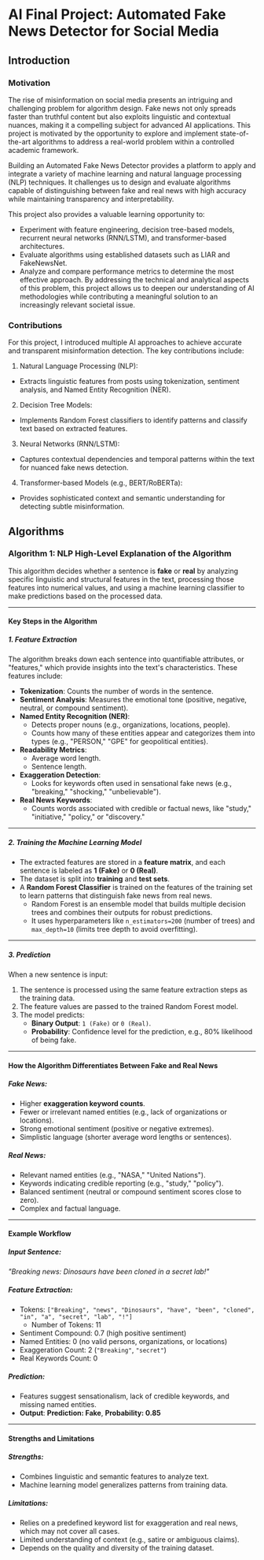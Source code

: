 # AI Final Project: Automated Fake News Detector for Social Media

## Introduction

### Motivation 

The rise of misinformation on social media presents an intriguing and challenging problem for algorithm design. Fake news not only spreads faster than truthful content but also exploits linguistic and contextual nuances, making it a compelling subject for advanced AI applications. This project is motivated by the opportunity to explore and implement state-of-the-art algorithms to address a real-world problem within a controlled academic framework.

Building an Automated Fake News Detector provides a platform to apply and integrate a variety of machine learning and natural language processing (NLP) techniques. It challenges us to design and evaluate algorithms capable of distinguishing between fake and real news with high accuracy while maintaining transparency and interpretability.

This project also provides a valuable learning opportunity to:

- Experiment with feature engineering, decision tree-based models, recurrent neural networks (RNN/LSTM), and transformer-based architectures.
- Evaluate algorithms using established datasets such as LIAR and FakeNewsNet.
- Analyze and compare performance metrics to determine the most effective approach.
By addressing the technical and analytical aspects of this problem, this project allows us to deepen our understanding of AI methodologies while contributing a meaningful solution to an increasingly relevant societal issue.

### Contributions

For this project, I introduced multiple AI approaches to achieve accurate and transparent misinformation detection. The key contributions include:

1. Natural Language Processing (NLP):
- Extracts linguistic features from posts using tokenization, sentiment analysis, and Named Entity Recognition (NER).
2. Decision Tree Models:
- Implements Random Forest classifiers to identify patterns and classify text based on extracted features.
3. Neural Networks (RNN/LSTM):
- Captures contextual dependencies and temporal patterns within the text for nuanced fake news detection.
4. Transformer-based Models (e.g., BERT/RoBERTa):
- Provides sophisticated context and semantic understanding for detecting subtle misinformation.


## Algorithms

### Algorithm 1: NLP High-Level Explanation of the Algorithm

This algorithm decides whether a sentence is **fake** or **real** by analyzing specific linguistic and structural features in the text, processing those features into numerical values, and using a machine learning classifier to make predictions based on the processed data.

---

#### Key Steps in the Algorithm

##### 1. Feature Extraction
The algorithm breaks down each sentence into quantifiable attributes, or "features," which provide insights into the text's characteristics. These features include:
- **Tokenization**: Counts the number of words in the sentence.
- **Sentiment Analysis**: Measures the emotional tone (positive, negative, neutral, or compound sentiment).
- **Named Entity Recognition (NER)**:
  - Detects proper nouns (e.g., organizations, locations, people).
  - Counts how many of these entities appear and categorizes them into types (e.g., "PERSON," "GPE" for geopolitical entities).
- **Readability Metrics**:
  - Average word length.
  - Sentence length.
- **Exaggeration Detection**:
  - Looks for keywords often used in sensational fake news (e.g., "breaking," "shocking," "unbelievable").
- **Real News Keywords**:
  - Counts words associated with credible or factual news, like "study," "initiative," "policy," or "discovery."

---

##### 2. Training the Machine Learning Model
- The extracted features are stored in a **feature matrix**, and each sentence is labeled as **1 (Fake)** or **0 (Real)**.
- The dataset is split into **training** and **test sets**.
- A **Random Forest Classifier** is trained on the features of the training set to learn patterns that distinguish fake news from real news.
  - Random Forest is an ensemble model that builds multiple decision trees and combines their outputs for robust predictions.
  - It uses hyperparameters like `n_estimators=200` (number of trees) and `max_depth=10` (limits tree depth to avoid overfitting).

---

##### 3. Prediction
When a new sentence is input:
1. The sentence is processed using the same feature extraction steps as the training data.
2. The feature values are passed to the trained Random Forest model.
3. The model predicts:
   - **Binary Output**: `1 (Fake)` or `0 (Real)`.
   - **Probability**: Confidence level for the prediction, e.g., 80% likelihood of being fake.

---

#### How the Algorithm Differentiates Between Fake and Real News
##### Fake News:
- Higher **exaggeration keyword counts**.
- Fewer or irrelevant named entities (e.g., lack of organizations or locations).
- Strong emotional sentiment (positive or negative extremes).
- Simplistic language (shorter average word lengths or sentences).

##### Real News:
- Relevant named entities (e.g., "NASA," "United Nations").
- Keywords indicating credible reporting (e.g., "study," "policy").
- Balanced sentiment (neutral or compound sentiment scores close to zero).
- Complex and factual language.

---

#### Example Workflow
##### Input Sentence:
*"Breaking news: Dinosaurs have been cloned in a secret lab!"*

##### Feature Extraction:
- Tokens: `["Breaking", "news", "Dinosaurs", "have", "been", "cloned", "in", "a", "secret", "lab", "!"]`
  - Number of Tokens: 11
- Sentiment Compound: 0.7 (high positive sentiment)
- Named Entities: 0 (no valid persons, organizations, or locations)
- Exaggeration Count: 2 (`"Breaking"`, `"secret"`)
- Real Keywords Count: 0

##### Prediction:
- Features suggest sensationalism, lack of credible keywords, and missing named entities.
- **Output**: **Prediction: Fake**, **Probability: 0.85**

---

#### Strengths and Limitations

##### Strengths:
- Combines linguistic and semantic features to analyze text.
- Machine learning model generalizes patterns from training data.

##### Limitations:
- Relies on a predefined keyword list for exaggeration and real news, which may not cover all cases.
- Limited understanding of context (e.g., satire or ambiguous claims).
- Depends on the quality and diversity of the training dataset.

